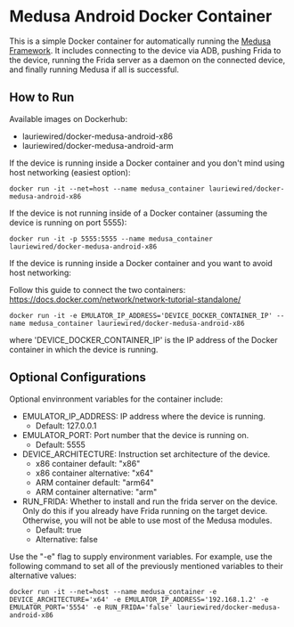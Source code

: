 # Medusa Android Docker Container
This is a simple Docker container for automatically running the [Medusa Framework](https://github.com/Ch0pin/medusa). It includes connecting to the device via ADB, pushing Frida to the device, running the Frida server as a daemon on the connected device, and finally running Medusa if all is successful.

## How to Run
Available images on Dockerhub:
- lauriewired/docker-medusa-android-x86
- lauriewired/docker-medusa-android-arm

If the device is running inside a Docker container and you don't mind using host networking (easiest option):

```
docker run -it --net=host --name medusa_container lauriewired/docker-medusa-android-x86
```

If the device is not running inside of a Docker container (assuming the device is running on port 5555):
```
docker run -it -p 5555:5555 --name medusa_container lauriewired/docker-medusa-android-x86
```

If the device is running inside a Docker container and you want to avoid host networking:

Follow this guide to connect the two containers: https://docs.docker.com/network/network-tutorial-standalone/
```
docker run -it -e EMULATOR_IP_ADDRESS='DEVICE_DOCKER_CONTAINER_IP' --name medusa_container lauriewired/docker-medusa-android-x86
```

where 'DEVICE_DOCKER_CONTAINER_IP' is the IP address of the Docker container in which the device is running.

## Optional Configurations
Optional envinronment variables for the container include:
- EMULATOR_IP_ADDRESS: IP address where the device is running.
    - Default: 127.0.0.1
- EMULATOR_PORT: Port number that the device is running on.
    - Default: 5555
- DEVICE_ARCHITECTURE: Instruction set architecture of the device. 
    - x86 container default: "x86"
    - x86 container alternative: "x64"
    - ARM container default: "arm64"
    - ARM container alternative: "arm"
- RUN_FRIDA: Whether to install and run the frida server on the device. Only do this if you already have Frida running on the target device. Otherwise, you will not be able to use most of the Medusa modules.
    - Default: true
    - Alternative: false

Use the "-e" flag to supply environment variables. For example, use the following command to set all of the previously mentioned variables to their alternative values:
```
docker run -it --net=host --name medusa_container -e DEVICE_ARCHITECTURE='x64' -e EMULATOR_IP_ADDRESS='192.168.1.2' -e EMULATOR_PORT='5554' -e RUN_FRIDA='false' lauriewired/docker-medusa-android-x86
```